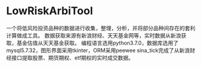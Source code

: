 # LowRiskArbiTool
一个将低风险投资品种的数据进行收集，整理，分析，并将部分品种间存在的套利计算做成工具。
数据获取来源有新浪财经、天天基金网等，实时数据从新浪获取，基金估值从天天基金获取。
编程语言选用python3.7.0，数据库选用了mysql5.7.32，图形界面采用tkinter，ORM采用peewee
sina_tick完成了从新浪财经接口提取股票、期货期权、etf期权的实时成交数据。
